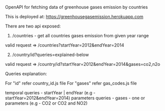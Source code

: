 OpenAPI for fetching data of greenhouse gases emission by countries

This is deployed at:
https://greenhousegasemission.herokuapp.com

There are two api exposed:

1. /countries - get all countries gases emission from given year range

  valid request => /countries?startYear=2012&endYear=2014

2. /country/id?queries=explained-below
    
  valid request => /country/id?startYear=2012&endYear=2014&gases=co2,n2o


Queries explanation:

  For "id" refer country_id.js file
  For "gases" refer gas_codes.js file

  temporal queries - startYear | endYear (e.g - startYear=2012&endYear=2014)
  parameters queries - gases - one or parameters (e.g - CO2 or CO2 and NO2)